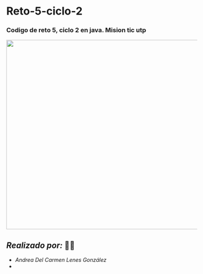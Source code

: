 # Reto-5-ciclo-2
### Codigo de reto 5, ciclo 2 en java. Mision tic utp

<p align="center"><img src=https://www.certificadomisionticutp.com/assets/img/logo2.png width="550" height="500">
  
  
 

## ***Realizado por:*** :student:

 * _Andrea Del Carmen Lenes González_
 * 
